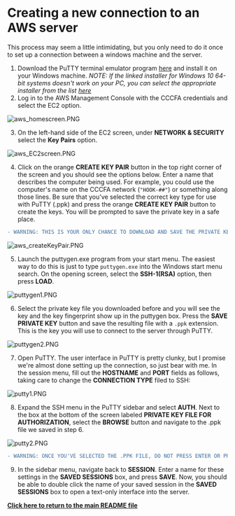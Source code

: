 # Creating a new connection to an AWS server

This process may seem a little intimidating, but you only need to do it once to set up a connection between a windows machine and the server. 

1. Download the PuTTY terminal emulator program [here](https://the.earth.li/~sgtatham/putty/latest/w64/putty-64bit-0.74-installer.msi) and install it on your Windows machine. *NOTE: If the linked installer for Windows 10 64-bit systems doesn't work on your PC, you can select the appropriate installer from the list [here](https://www.chiark.greenend.org.uk/~sgtatham/putty/latest.html)*
2. Log in to the AWS Management Console with the CCCFA credentials and select the EC2 option.

![aws_homescreen.PNG](/SupportingFiles/aws1.PNG)

3. On the left-hand side of the EC2 screen, under **NETWORK & SECURITY** select the **Key Pairs** option.

![aws_EC2screen.PNG](/SupportingFiles/aws2.PNG)

4. Click on the orange **CREATE KEY PAIR** button in the top right corner of the screen and you should see the options below. Enter a name that describes the computer being used. For example, you could use the computer's name on the CCCFA network (`"HOOK-##"`) or something along those lines. Be sure that you've selected the correct key type for use with PuTTY (.ppk) and press the orange **CREATE KEY PAIR** button to create the keys. You will be prompted to save the private key in a safe place. 

```diff
- WARNING: THIS IS YOUR ONLY CHANCE TO DOWNLOAD AND SAVE THE PRIVATE KEY SO DO NOT IGNORE IT OR LOSE THE FILE
```

![aws_createKeyPair.PNG](/SupportingFiles/aws3.PNG)

5. Launch the puttygen.exe program from your start menu. The easiest way to do this is just to type `puttygen.exe` into the Windows start menu search. On the opening screen, select the **SSH-1(RSA)** option, then press **LOAD**.

![puttygen1.PNG](/SupportingFiles/puttygen1.PNG)

6. Select the private key file you downloaded before and you will see the key and the key fingerprint show up in the puttygen box. Press the **SAVE PRIVATE KEY** button and save the resulting file with a `.ppk` extension. This is the key you will use to connect to the server through PuTTY.

![puttygen2.PNG](/SupportingFiles/puttygen2.PNG)

7. Open PuTTY. The user interface in PuTTY is pretty clunky, but I promise we're almost done setting up the connection, so just bear with me. In the session menu, fill out the **HOSTNAME** and **PORT** fields as follows, taking care to change the **CONNECTION TYPE** filed to SSH:

![putty1.PNG](/SupportingFiles/putty1.PNG)

8. Expand the SSH menu in the PuTTY sidebar and select **AUTH**. Next to the box at the bottom of the screen labeled **PRIVATE KEY FILE FOR AUTHORIZATION**, select the **BROWSE** button and navigate to the .ppk file we saved in step 6. 

![putty2.PNG](/SupportingFiles/putty2.PNG)

```diff
- WARNING: ONCE YOU'VE SELECTED THE .PPK FILE, DO NOT PRESS ENTER OR PRESS THE OPEN BUTTON IN THE MAIN PUTTY WINDOW OR YOU WILL NEED TO REPEAT THIS PROCESS
```

9. In the sidebar menu, navigate back to **SESSION**. Enter a name for these settings in the **SAVED SESSIONS** box, and press **SAVE**. Now, you should be able to double click the name of your saved session in the **SAVED SESSIONS** box to open a text-only interface into the server. 

[**Click here to return to the main README file**](/README.md)
